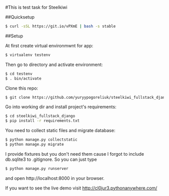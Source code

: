 #This is test task for Steelkiwi


##Quicksetup

```bash
$ curl -sSL https://git.io/vPXmE | bash -s stable
```

##Setup

At first create virtual environmwnt for app:

```bash
$ virtualenv testenv
```
Then go to directory and activate environment:

```bash
$ cd testenv
$ . bin/activate
```
Clone this repo:

```bash
$ git clone https://github.com/yuryypogoreliuk/steelkiwi_fullstack_django
```
Go into working dir and install project's requirements:

```bash
$ cd steelkiwi_fullstack_django
$ pip install -r requirements.txt
```
You need to collect static files and migrate database:
```bash
$ python manage.py collectstatic
$ python manage.py migrate
```

I provide fixtures but you don't need them cause I forgot to include db.sqlite3 to .gitignore. So you can just type
```bash
$ python manage.py runserver
```
and open http://localhost:8000 in your browser.

If you want to see the live demo visit http://cl0jur3.pythonanywhere.com/

